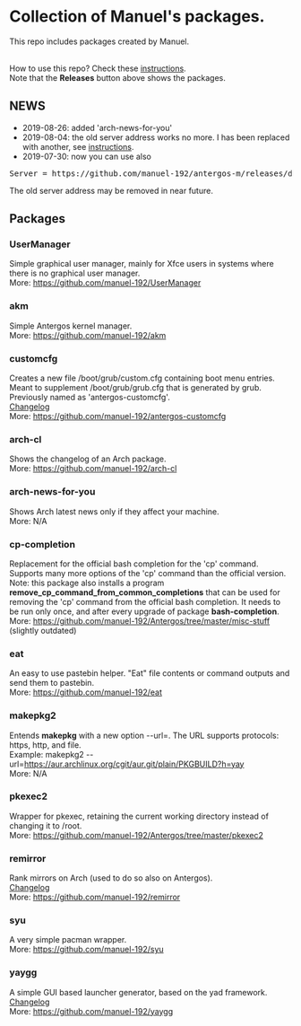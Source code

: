 # Collection of Manuel's packages.

This repo includes packages created by Manuel.
<br><br>

How to use this repo? Check these [instructions](../../../antergos-common-repo-info/blob/master/README.md).<br>
Note that the <b>Releases</b> button above shows the packages.

## NEWS
- 2019-08-26: added 'arch-news-for-you'
- 2019-08-04: the old server address works no more. I has been replaced with another, see [instructions](../../../antergos-common-repo-info/blob/master/README.md).
- 2019-07-30: now you can use also
<pre>
Server = https://github.com/manuel-192/antergos-m/releases/download/assets
</pre>
The old server address may be removed in near future.

## Packages

### UserManager
Simple graphical user manager, mainly for Xfce users in systems where there is no graphical user manager.<br>
More: https://github.com/manuel-192/UserManager

### akm
Simple Antergos kernel manager.<br>
More: https://github.com/manuel-192/akm

### customcfg
Creates a new file /boot/grub/custom.cfg containing boot menu entries.
Meant to supplement /boot/grub/grub.cfg that is generated by grub.<br>
Previously named as 'antergos-customcfg'.<br>
[Changelog](Changelogs/customcfg.md)<br>
More: https://github.com/manuel-192/antergos-customcfg

### arch-cl
Shows the changelog of an Arch package.<br>
More: https://github.com/manuel-192/arch-cl

### arch-news-for-you
Shows Arch latest news only if they affect your machine.<br>
More: N/A

### cp-completion
Replacement for the official bash completion for the 'cp' command.
Supports many more options of the 'cp' command than the official version.
<br>
Note: this package also installs a program <b>remove_cp_command_from_common_completions</b>
that can be used for removing the 'cp' command from the official bash completion.
It needs to be run only once, and after every upgrade
of package <b>bash-completion</b>.<br>
More: https://github.com/manuel-192/Antergos/tree/master/misc-stuff (slightly outdated)

### eat
An easy to use pastebin helper. "Eat" file contents or command outputs and send them to pastebin.<br>
More: https://github.com/manuel-192/eat

### makepkg2
Entends <b>makepkg</b> with a new option --url=<url-to-pkgbuild>.
The URL supports protocols: https, http, and file.<br>
Example: makepkg2 --url=https://aur.archlinux.org/cgit/aur.git/plain/PKGBUILD?h=yay
<br>
More: N/A

### pkexec2
Wrapper for pkexec, retaining the current working directory instead of changing it to /root.<br>
More: https://github.com/manuel-192/Antergos/tree/master/pkexec2

### remirror
Rank mirrors on Arch (used to do so also on Antergos).<br>
[Changelog](Changelogs/remirror.md)<br>
More: https://github.com/manuel-192/remirror

### syu
A very simple pacman wrapper.<br>
More: https://github.com/manuel-192/syu

### yaygg
A simple GUI based launcher generator, based on the yad framework.<br>
[Changelog](Changelogs/yaygg.md)<br>
More: https://github.com/manuel-192/yaygg
